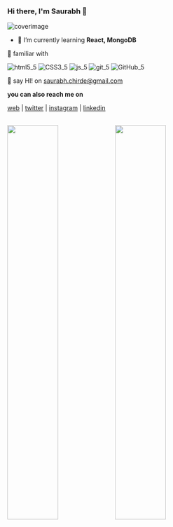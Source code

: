 ### Hi there, I'm Saurabh 👋

![coverimage](https://user-images.githubusercontent.com/92800463/140734230-64a33748-4d11-409d-8279-d0b8758f6e0a.png)

- 🌱 I’m currently learning **React, MongoDB** 

🎯 familiar with 

![html5_5](https://user-images.githubusercontent.com/92800463/140737680-def8c31d-a0c6-46cc-8fa1-b6072e026dd9.png) 
![CSS3_5](https://user-images.githubusercontent.com/92800463/140737734-930f81a6-055e-442e-a99c-282bf61a1b5f.png)
![js_5](https://user-images.githubusercontent.com/92800463/140737752-104882d5-0a8e-471d-904d-c21746406a9b.png)
![git_5](https://user-images.githubusercontent.com/92800463/140737769-b57b4ea3-872e-4d5b-8390-c07009a3ac08.png)
![GitHub_5](https://user-images.githubusercontent.com/92800463/140737844-eccd7264-556f-43a7-875c-e5b34d1b0acb.png)




📧 say HI! on [saurabh.chirde@gmail.com](mailto:saurabh.chirde@gmail.com)

**you can also reach me on**

[web](https://www.saurabhchirde.com)  |  [twitter](https://www.twitter.com/saurabhchirde)  |  [instagram](https://www.instagram.com/saurabhchirde/)  |  [linkedin](https://www.linkedin.com/in/saurabhchirde)

<br> 
<img align="center" width= "48%" src= "https://github-readme-stats.vercel.app/api/top-langs/?username=saurabhchirde&layout=compact&theme=tokyonight" />
<img align="center" width="48%" src = "https://github-readme-stats.vercel.app/api?username=saurabhchirde&show_icons=true&theme=tokyonight" />

